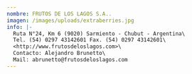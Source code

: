 ```yaml
---
nombre: FRUTOS DE LOS LAGOS S.A..
imagen: /images/uploads/extraberries.jpg
info: |-
  Ruta N°24, Km 6 (9020) Sarmiento - Chubut - Argentina\
  Tel. (54) 0297 43142601 Fax. (54) 0297 43142601\
  <http://www.frutosdeloslagos.com>\
  Contacto: Alejandro Brunetto\
  Mail: abrunetto@frutosdeloslagos.com
---
```

